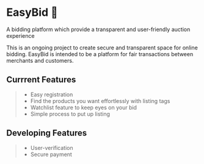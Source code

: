 # EasyBid :money_with_wings:
A bidding platform which provide a transparent and user-friendly auction experience

This is an ongoing project to create secure and transparent space for online bidding. 
EasyBid is intended to be a platform for fair transactions between merchants and customers.

## Currrent Features
> * Easy registration
> * Find the products you want effortlessly with listing tags
> * Watchlist feature to keep eyes on your bid
> * Simple process to put up listing

## Developing Features
> * User-verification
> * Secure payment
